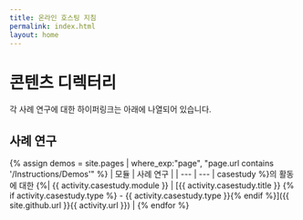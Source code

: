 ```yaml
---
title: 온라인 호스팅 지침
permalink: index.html
layout: home
---
```


# <a name="content-directory"></a>콘텐츠 디렉터리

각 사례 연구에 대한 하이퍼링크는 아래에 나열되어 있습니다.

## <a name="case-studies"></a>사례 연구

{% assign demos = site.pages | where_exp:"page", "page.url contains '/Instructions/Demos'" %}
| 모듈 | 사례 연구 |
| --- | --- | 
casestudy %}의 활동에 대한 {%| {{ activity.casestudy.module }} | [{{ activity.casestudy.title }} {% if activity.casestudy.type %} - {{ activity.casestudy.type }}{% endif %}]({{ site.github.url }}{{ activity.url }}) |
{% endfor %}
